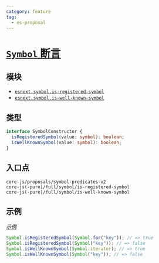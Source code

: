 ```yaml
---
category: feature
tag:
  - es-proposal
---
```


# [`Symbol` 断言](https://github.com/tc39/proposal-symbol-predicates)

## 模块

- [`esnext.symbol.is-registered-symbol`](https://github.com/zloirock/core-js/blob/master/packages/core-js/modules/esnext.symbol.is-registered-symbol.js)
- [`esnext.symbol.is-well-known-symbol`](https://github.com/zloirock/core-js/blob/master/packages/core-js/modules/esnext.symbol.is-well-known-symbol.js)

## 类型

```ts
interface SymbolConstructor {
  isRegisteredSymbol(value: symbol): boolean;
  isWellKnownSymbol(value: symbol): boolean;
}
```

## 入口点

```
core-js/proposals/symbol-predicates-v2
core-js(-pure)/full/symbol/is-registered-symbol
core-js(-pure)/full/symbol/is-well-known-symbol
```

## 示例

[_示例_](https://tinyurl.com/2oqoaq7t)

```js
Symbol.isRegisteredSymbol(Symbol.for("key")); // => true
Symbol.isRegisteredSymbol(Symbol("key")); // => false
Symbol.isWellKnownSymbol(Symbol.iterator); // => true
Symbol.isWellKnownSymbol(Symbol("key")); // => false
```
